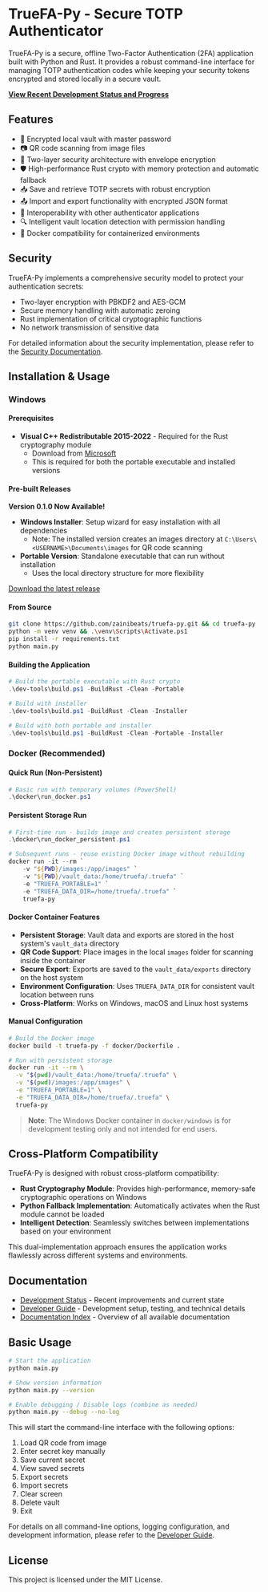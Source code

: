 # TrueFA-Py - Secure TOTP Authenticator

TrueFA-Py is a secure, offline Two-Factor Authentication (2FA) application built with Python and Rust. It provides a robust command-line interface for managing TOTP authentication codes while keeping your security tokens encrypted and stored locally in a secure vault.

**[View Recent Development Status and Progress](docs/DEVELOPMENT_STATUS.md)**

## Features

- 🔑 Encrypted local vault with master password
- 📷 QR code scanning from image files
- 🔐 Two-layer security architecture with envelope encryption
- 🛡️ High-performance Rust crypto with memory protection and automatic fallback
- 📥 Save and retrieve TOTP secrets with robust encryption
- 📤 Import and export functionality with encrypted JSON format
- 🔄 Interoperability with other authenticator applications
- 🔍 Intelligent vault location detection with permission handling
- 🐳 Docker compatibility for containerized environments

## Security

TrueFA-Py implements a comprehensive security model to protect your authentication secrets:

- Two-layer encryption with PBKDF2 and AES-GCM
- Secure memory handling with automatic zeroing
- Rust implementation of critical cryptographic functions
- No network transmission of sensitive data

For detailed information about the security implementation, please refer to the [Security Documentation](docs/SECURITY.md).

## Installation & Usage

### Windows

#### Prerequisites
- **Visual C++ Redistributable 2015-2022** - Required for the Rust cryptography module
  - Download from [Microsoft](https://aka.ms/vs/17/release/vc_redist.x64.exe)
  - This is required for both the portable executable and installed versions

#### Pre-built Releases

**Version 0.1.0 Now Available!**

- **Windows Installer**: Setup wizard for easy installation with all dependencies
  - Note: The installed version creates an images directory at `C:\Users\<USERNAME>\Documents\images` for QR code scanning
- **Portable Version**: Standalone executable that can run without installation
  - Uses the local directory structure for more flexibility

[Download the latest release](https://github.com/zainibeats/truefa-py/releases/tag/v0.1.0)

#### From Source
```bash
git clone https://github.com/zainibeats/truefa-py.git && cd truefa-py
python -m venv venv && .\venv\Scripts\Activate.ps1
pip install -r requirements.txt
python main.py
```

#### Building the Application
```powershell
# Build the portable executable with Rust crypto
.\dev-tools\build.ps1 -BuildRust -Clean -Portable

# Build with installer
.\dev-tools\build.ps1 -BuildRust -Clean -Installer

# Build with both portable and installer
.\dev-tools\build.ps1 -BuildRust -Clean -Portable -Installer
```

### Docker (Recommended)

#### Quick Run (Non-Persistent)
```powershell
# Basic run with temporary volumes (PowerShell)
.\docker\run_docker.ps1
```

#### Persistent Storage Run
```powershell
# First-time run - builds image and creates persistent storage
.\docker\run_docker_persistent.ps1

# Subsequent runs - reuse existing Docker image without rebuilding
docker run -it --rm `
    -v "${PWD}/images:/app/images" `
    -v "${PWD}/vault_data:/home/truefa/.truefa" `
    -e "TRUEFA_PORTABLE=1" `
    -e "TRUEFA_DATA_DIR=/home/truefa/.truefa" `
    truefa-py
```

#### Docker Container Features
- **Persistent Storage**: Vault data and exports are stored in the host system's `vault_data` directory
- **QR Code Support**: Place images in the local `images` folder for scanning inside the container
- **Secure Export**: Exports are saved to the `vault_data/exports` directory on the host system
- **Environment Configuration**: Uses `TRUEFA_DATA_DIR` for consistent vault location between runs
- **Cross-Platform**: Works on Windows, macOS and Linux host systems

#### Manual Configuration
```bash
# Build the Docker image
docker build -t truefa-py -f docker/Dockerfile .

# Run with persistent storage
docker run -it --rm \
  -v "$(pwd)/vault_data:/home/truefa/.truefa" \
  -v "$(pwd)/images:/app/images" \
  -e "TRUEFA_PORTABLE=1" \
  -e "TRUEFA_DATA_DIR=/home/truefa/.truefa" \
  truefa-py
```

> **Note**: The Windows Docker container in `docker/windows` is for development testing only and not intended for end users.

## Cross-Platform Compatibility

TrueFA-Py is designed with robust cross-platform compatibility:

- **Rust Cryptography Module**: Provides high-performance, memory-safe cryptographic operations on Windows
- **Python Fallback Implementation**: Automatically activates when the Rust module cannot be loaded
- **Intelligent Detection**: Seamlessly switches between implementations based on your environment

This dual-implementation approach ensures the application works flawlessly across different systems and environments.

## Documentation

- [Development Status](docs/DEVELOPMENT_STATUS.md) - Recent improvements and current state
- [Developer Guide](docs/DEVELOPER_GUIDE.md) - Development setup, testing, and technical details
- [Documentation Index](docs/README.md) - Overview of all available documentation

## Basic Usage

```bash
# Start the application
python main.py

# Show version information
python main.py --version

# Enable debugging / Disable logs (combine as needed)
python main.py --debug --no-log
```

This will start the command-line interface with the following options:
1. Load QR code from image
2. Enter secret key manually
3. Save current secret
4. View saved secrets
5. Export secrets
6. Import secrets
7. Clear screen
8. Delete vault
9. Exit

For details on all command-line options, logging configuration, and development information, please refer to the [Developer Guide](docs/DEVELOPER_GUIDE.md).

## License

This project is licensed under the MIT License.
